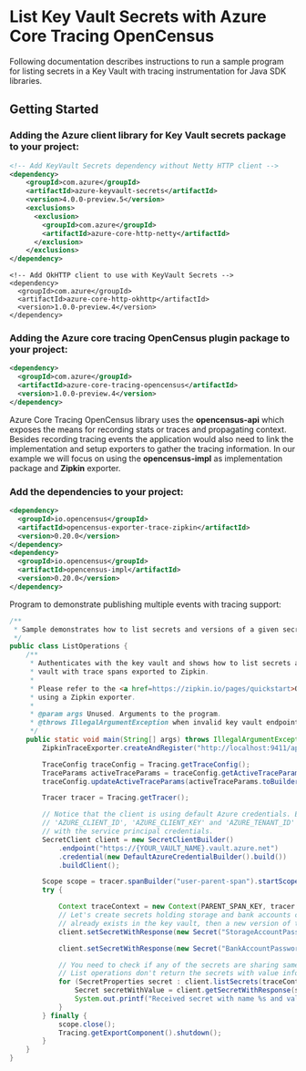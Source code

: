 # List Key Vault Secrets with Azure Core Tracing OpenCensus 
 
Following documentation describes instructions to run a sample program for listing secrets in a Key Vault with tracing instrumentation for Java SDK libraries.

## Getting Started

### Adding the Azure client library for Key Vault secrets package to your project:
[//]: # ({x-version-update-start;com.azure:azure-keyvault-secrets;current})
```xml
<!-- Add KeyVault Secrets dependency without Netty HTTP client -->
<dependency>
    <groupId>com.azure</groupId>
    <artifactId>azure-keyvault-secrets</artifactId>
    <version>4.0.0-preview.5</version>
    <exclusions>
      <exclusion>
        <groupId>com.azure</groupId>
        <artifactId>azure-core-http-netty</artifactId>
      </exclusion>
    </exclusions>
</dependency>
```
[//]: # ({x-version-update-end})
[//]: # ({x-version-update-start;com.azure:azure-core-http-okhttp;current})
```
<!-- Add OkHTTP client to use with KeyVault Secrets -->
<dependency>
  <groupId>com.azure</groupId>
  <artifactId>azure-core-http-okhttp</artifactId>
  <version>1.0.0-preview.4</version>
</dependency>
```
### Adding the Azure core tracing OpenCensus plugin package to your project:
[//]: # ({x-version-update-start;com.azure:azure-core-tracing-opencensus;current})
```xml
<dependency>
  <groupId>com.azure</groupId>
  <artifactId>azure-core-tracing-opencensus</artifactId>
  <version>1.0.0-preview.4</version>
</dependency>
```
[//]: # ({x-version-update-end})

Azure Core Tracing OpenCensus library uses the **opencensus-api** which exposes the means for recording stats or traces and propagating context. Besides recording tracing events the application would also need to link the implementation and setup exporters to gather the tracing information.
In our example we will focus on using the  **opencensus-impl** as implementation package and  **Zipkin** exporter.

### Add the dependencies to your project:

```xml
<dependency>
  <groupId>io.opencensus</groupId>
  <artifactId>opencensus-exporter-trace-zipkin</artifactId>
  <version>0.20.0</version>
</dependency>
<dependency>
  <groupId>io.opencensus</groupId>
  <artifactId>opencensus-impl</artifactId>
  <version>0.20.0</version>
</dependency>
```
Program to demonstrate publishing multiple events with tracing support:

```java
/**
 * Sample demonstrates how to list secrets and versions of a given secret in the key vault with tracing enabled.
 */
public class ListOperations {
    /**
     * Authenticates with the key vault and shows how to list secrets and list versions of a specific secret in the key
     * vault with trace spans exported to Zipkin.
     *
     * Please refer to the <a href=https://zipkin.io/pages/quickstart>Quickstart Zipkin</a> for more documentation on
     * using a Zipkin exporter.
     *
     * @param args Unused. Arguments to the program.
     * @throws IllegalArgumentException when invalid key vault endpoint is passed.
     */
    public static void main(String[] args) throws IllegalArgumentException {
        ZipkinTraceExporter.createAndRegister("http://localhost:9411/api/v2/spans", "tracing-to-zipkin-service");

        TraceConfig traceConfig = Tracing.getTraceConfig();
        TraceParams activeTraceParams = traceConfig.getActiveTraceParams();
        traceConfig.updateActiveTraceParams(activeTraceParams.toBuilder().setSampler(Samplers.alwaysSample()).build());

        Tracer tracer = Tracing.getTracer();

        // Notice that the client is using default Azure credentials. Ensure that environment variables 
        // 'AZURE_CLIENT_ID', 'AZURE_CLIENT_KEY' and 'AZURE_TENANT_ID' credentials to work
        // with the service principal credentials.
        SecretClient client = new SecretClientBuilder()
            .endpoint("https://{YOUR_VAULT_NAME}.vault.azure.net")
            .credential(new DefaultAzureCredentialBuilder().build())
            .buildClient();

        Scope scope = tracer.spanBuilder("user-parent-span").startScopedSpan();
        try {

            Context traceContext = new Context(PARENT_SPAN_KEY, tracer.getCurrentSpan());
            // Let's create secrets holding storage and bank accounts credentials. if the secret
            // already exists in the key vault, then a new version of the secret is created.
            client.setSecretWithResponse(new Secret("StorageAccountPassword", "password"), traceContext);

            client.setSecretWithResponse(new Secret("BankAccountPassword", "password"), traceContext);

            // You need to check if any of the secrets are sharing same values. Let's list the secrets and print their values.
            // List operations don't return the secrets with value information. So, for each returned secret we call getSecret to get the secret with its value information.
            for (SecretProperties secret : client.listSecrets(traceContext)) {
                Secret secretWithValue = client.getSecretWithResponse(secret, traceContext).getValue();
                System.out.printf("Received secret with name %s and value %s%n", secretWithValue.getName(), secretWithValue.getValue());
            }
        } finally {
            scope.close();
            Tracing.getExportComponent().shutdown();
        }
    }
}
```
